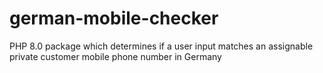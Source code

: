 # german-mobile-checker
PHP 8.0 package which determines if a user input matches an assignable private customer mobile phone number in Germany
